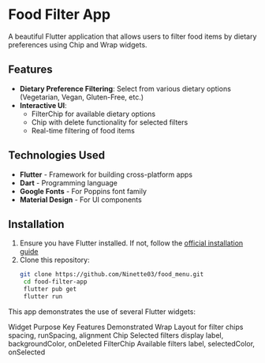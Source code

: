 # Food Filter App

A beautiful Flutter application that allows users to filter food items by dietary preferences using Chip and Wrap widgets.

## Features

- **Dietary Preference Filtering**: Select from various dietary options (Vegetarian, Vegan, Gluten-Free, etc.)
- **Interactive UI**: 
  - FilterChip for available dietary options
  - Chip with delete functionality for selected filters
  - Real-time filtering of food items

## Technologies Used

- **Flutter** - Framework for building cross-platform apps
- **Dart** - Programming language
- **Google Fonts** - For Poppins font family
- **Material Design** - For UI components

## Installation

1. Ensure you have Flutter installed. If not, follow the [official installation guide](https://flutter.dev/docs/get-started/install)
2. Clone this repository:
   ```bash
   git clone https://github.com/Ninette03/food_menu.git
    cd food-filter-app
    flutter pub get
    flutter run

This app demonstrates the use of several Flutter widgets:

Widget	    Purpose	                        Key Features Demonstrated
Wrap	    Layout for filter chips	        spacing, runSpacing, alignment
Chip	    Selected filters display	    label, backgroundColor, onDeleted
FilterChip	Available filters	            label, selectedColor, onSelected

